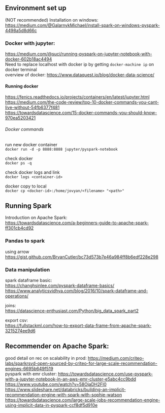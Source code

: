 ## Environment set up 
(NOT recommended) Installation on windows: \
https://medium.com/@GalarnykMichael/install-spark-on-windows-pyspark-4498a5d8d66c

### Docker with jupyter: 
https://medium.com/@suci/running-pyspark-on-jupyter-notebook-with-docker-602b18ac4494 \
Need to replace localhost with docker ip by getting `docker-machine ip` on docker terminal \
overview of docker: https://www.dataquest.io/blog/docker-data-science/

#### Running docker
https://fenics.readthedocs.io/projects/containers/en/latest/jupyter.html \
https://medium.com/the-code-review/top-10-docker-commands-you-cant-live-without-54fb6377f481 \
https://towardsdatascience.com/15-docker-commands-you-should-know-970ea5203421

###### Docker commands
run new docker container \
`docker run -d -p 8888:8888 jupyter/pyspark-notebook`

check docker \
`docker ps -q`

check docker logs and link \
`docker logs <container-id>`

docker copy to local \
`docker cp <docker-id>:/home/jovyan/<filename> "<path>"`





## Running Spark 
Introduction on Apache Spark: \
https://towardsdatascience.com/a-beginners-guide-to-apache-spark-ff301cb4cd92

### Pandas to spark
using arrow \
https://gist.github.com/BryanCutler/bc73d573b7e46a984ff8b6edf228e298

### Data manipulation
spark dataframe basic: \
https://changhsinlee.com/pyspark-dataframe-basics/ \
https://www.analyticsvidhya.com/blog/2016/10/spark-dataframe-and-operations/

joins: \
https://datascience-enthusiast.com/Python/big_data_spark_part2

export csv: \
https://fullstackml.com/how-to-export-data-frame-from-apache-spark-3215274ee9d6



## Recommender on Apache Spark: 
good detail on rec on scalability in prod: https://medium.com/criteo-labs/sparkrsvd-open-sourced-by-criteo-for-large-scale-recommendation-engines-6695b649f519 \
pyspark with emr cluster: https://towardsdatascience.com/use-pyspark-with-a-jupyter-notebook-in-an-aws-emr-cluster-e5abc4cc9bdd \
https://www.youtube.com/watch?v=58OjaDH2FI0 \
https://www.slideshare.net/databricks/building-an-implicit-recommendation-engine-with-spark-with-sophie-watson \
https://towardsdatascience.com/large-scale-jobs-recommendation-engine-using-implicit-data-in-pyspark-ccf8df5d910e
